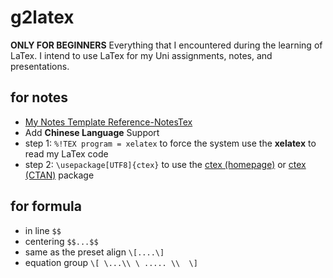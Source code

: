 # g2latex
**ONLY FOR BEGINNERS** Everything that I encountered during the learning of LaTex.
I intend to use LaTex for my Uni assignments, notes, and presentations.

## for notes
 * [My Notes Template Reference-NotesTex](https://github.com/Adhumunt/NotesTeX)  
 * Add **Chinese Language** Support  
  * step 1: `%!TEX program = xelatex` to force the system use the **xelatex** to read my LaTex code  
  * step 2: `\usepackage[UTF8]{ctex}` to use the [ctex (homepage)](http://www.ctex.org/HomePage/) or [ctex (CTAN)](https://www.ctan.org/pkg/ctex) package
  
  
## for formula
* in line `$$`
* centering `$$...$$`
* same as the preset align `\[....\]`
* equation group 
`\[
\...\\ \ ..... \\ 
\]`

